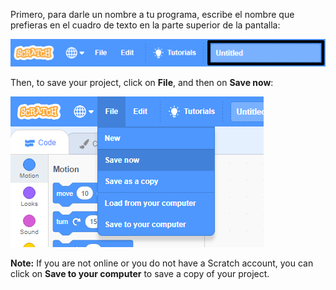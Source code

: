 Primero, para darle un nombre a tu programa, escribe el nombre que prefieras en el cuadro de texto en la parte superior de la pantalla:

![El cuadro del nombre del proyecto resaltado.](images/name-annotated.png)

Then, to save your project, click on **File**, and then on **Save now**:

![Seleccionando 'Guardar ahora' en el menú 'Archivo'.](images/save.png)

**Note:** If you are not online or you do not have a Scratch account, you can click on **Save to your computer** to save a copy of your project.